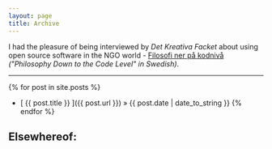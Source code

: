 ```yaml
---
layout: page
title: Archive
---
```


I had the pleasure of being interviewed by *Det Kreativa Facket* about using open source software in the NGO world - [Filosofi ner på kodnivå](http://www.dik.se/nyheter/2014/okt/filosofi-ner-paa-kodnivaa/) *("Philosophy Down to the Code Level" in Swedish)*.

<hr>

{% for post in site.posts %}
* [ {{ post.title }} ]({{ post.url }}) &raquo; {{ post.date | date_to_string }}
{% endfor %}

<div id="feed"><h2>Elsewhereof:</h2></div>

<!-- Get the RSS API from the horse's mouth: https://developers.google.com/feed/v1/devguide -->
<script type="text/javascript" src="https://www.google.com/jsapi"></script>
<script type="text/javascript">
google.load("feeds", "1");
function initialize() {
var feed = new google.feeds.Feed("http://medium.com/feed/@robsafar");
feed.load(function(result) {
if (!result.error) {
var container = document.getElementById("feed");
for (var i = 0; i < result.feed.entries.length; i++) {
var entry = result.feed.entries[i];
var div = document.createElement("div");
div.className = "feedMedium";
var link = div.appendChild(document.createElement("a"));
link.href = entry.link;
link.appendChild(document.createTextNode(entry.title));
var span = div.appendChild(document.createElement("span"));
var info = entry.contentSnippet.replace("Continue reading on Medium", "");
span.innerHTML = ' - ' + info;
container.appendChild(div);
}
}
});
}
google.setOnLoadCallback(initialize);
</script>